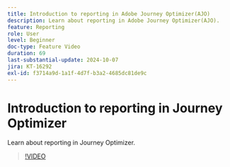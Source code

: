 ```yaml
---
title: Introduction to reporting in Adobe Journey Optimizer(AJO)
description: Learn about reporting in Adobe Journey Optimizer(AJO).
feature: Reporting
role: User
level: Beginner
doc-type: Feature Video
duration: 69
last-substantial-update: 2024-10-07
jira: KT-16292
exl-id: f3714a9d-1a1f-4d7f-b3a2-4685dc81de9c
---
```

# Introduction to reporting in Journey Optimizer

Learn about reporting in Journey Optimizer.

>[!VIDEO](https://video.tv.adobe.com/v/3432673/?learn=on)
